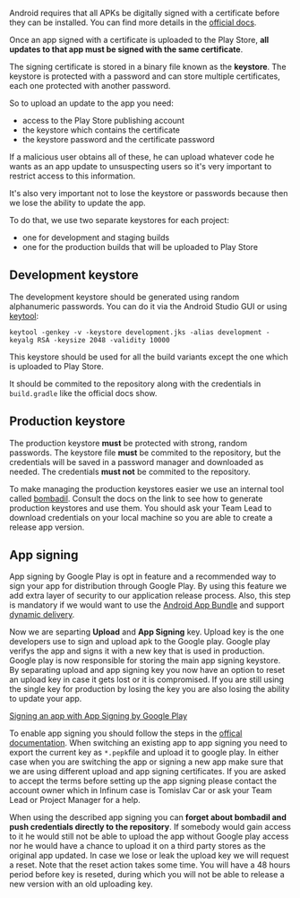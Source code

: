 Android requires that all APKs be digitally signed with a certificate before they can be installed.
You can find more details in the [official docs](https://developer.android.com/studio/publish/app-signing.html).

Once an app signed with a certificate is uploaded to the Play Store, **all updates to that app must be signed with the same certificate**.

The signing certificate is stored in a binary file known as the **keystore**.
The keystore is protected with a password and can store multiple certificates, each one protected with another password.

So to upload an update to the app you need:

- access to the Play Store publishing account
- the keystore which contains the certificate
- the keystore password and the certificate password

If a malicious user obtains all of these, he can upload whatever code he wants as an app update to unsuspecting users so it's very important to restrict access to this information.

It's also very important not to lose the keystore or passwords because then we lose the ability to update the app.

To do that, we use two separate keystores for each project:

- one for development and staging builds
- one for the production builds that will be uploaded to Play Store

## Development keystore

The development keystore should be generated using random alphanumeric passwords. You can do it via the Android Studio GUI or using [keytool](http://docs.oracle.com/javase/6/docs/technotes/tools/solaris/keytool.html):

```shell
keytool -genkey -v -keystore development.jks -alias development -keyalg RSA -keysize 2048 -validity 10000
```

This keystore should be used for all the build variants except the one which is uploaded to Play Store.

It should be commited to the repository along with the credentials in `build.gradle` like the official docs show.

## Production keystore

The production keystore **must** be protected with strong, random passwords. The keystore file **must** be commited to the repository, but the credentials will be saved in a password manager and downloaded as needed. The credentials **must not** be commited to the repository.

To make managing the production keystores easier we use an internal tool called [bombadil](https://bitbucket.org/infinum_hr/gem-bombadil).
Consult the docs on the link to see how to generate production keystores and use them. You should ask your Team Lead to download credentials on your local machine so you are able to create a release app version. 

## App signing

App signing by Google Play is opt in feature and a recommended way to sign your app for distribution through Google Play. By using this feature we add extra layer of security to our application release process. Also, this step is mandatory if we would want to use the [Android App Bundle](https://developer.android.com/guide/app-bundle) and support [dynamic delivery](https://developer.android.com/guide/app-bundle/#dynamic_delivery). 

Now we are separting **Upload** and **App Signing** key. Upload key is the one developers use to sign and upload apk to the Google play. Google play verifys the app and signs it with a new key that is used in production. Google play is now responsible for storing the main app signing keystore. By separating upload and app signing key you now have an option to reset an upload key in case it gets lost or it is compromised. If you are still using the single key for production by losing the key you are also losing the ability to update your app. 

[Signing an app with App Signing by Google Play](/img/app_signing.png)

To enable app signing you should follow the steps in the [offical documentation](https://developer.android.com/studio/publish/app-signing#enroll). When switching an existing app to app signing you need to export the current key as `*.pepk`file and upload it to google play. In either case when you are switching the app or signing a new app make sure that we are using different upload and app signing certificates. If you are asked to accept the terms before setting up the app signing please contact the account owner which in Infinum case is Tomislav Car or ask your Team Lead or Project Manager for a help.

When using the described app signing you can **forget about bombadil and push credentials directly to the repository**. If somebody would gain access to it he would still not be able to upload the app without Google play access nor he would have a chance to upload it on a third party stores as the original app updated. In case we lose or leak the upload key we will request a reset. Note that the reset action takes some time. You will have a 48 hours period before key is reseted, during which you will not be able to release a new version with an old uploading key. 